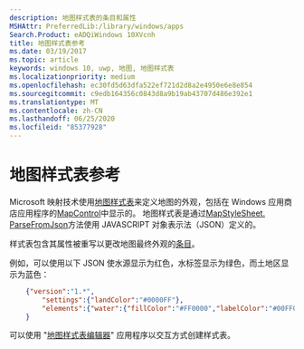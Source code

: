 ```yaml
---
description: 地图样式表的条目和属性
MSHAttr: PreferredLib:/library/windows/apps
Search.Product: eADQiWindows 10XVcnh
title: 地图样式表参考
ms.date: 03/19/2017
ms.topic: article
keywords: windows 10, uwp, 地图, 地图样式表
ms.localizationpriority: medium
ms.openlocfilehash: ec30fd5d63dfa522ef721d2d8a2e4950e6e8e854
ms.sourcegitcommit: c9edb164356c0843d8a9b19ab43707d486e392e1
ms.translationtype: MT
ms.contentlocale: zh-CN
ms.lasthandoff: 06/25/2020
ms.locfileid: "85377928"
---
```

# <a name="map-style-sheet-reference"></a>地图样式表参考

Microsoft 映射技术使用[地图样式表](https://docs.microsoft.com/BingMaps/styling/map-style-sheets)来定义地图的外观，包括在 Windows 应用商店应用程序的[MapControl](https://docs.microsoft.com/uwp/api/windows.ui.xaml.controls.maps.mapcontrol)中显示的。  地图样式表是通过[MapStyleSheet. ParseFromJson](https://docs.microsoft.com/uwp/api/windows.ui.xaml.controls.maps.mapstylesheet.parsefromjson#Windows_UI_Xaml_Controls_Maps_MapStyleSheet_ParseFromJson_System_String_)方法使用 JAVASCRIPT 对象表示法（JSON）定义的。

样式表包含其属性被重写以更改地图最终外观的[条目](https://docs.microsoft.com/BingMaps/styling/map-style-sheet-entries)。

例如，可以使用以下 JSON 使水源显示为红色，水标签显示为绿色，而土地区显示为蓝色：

```json
    {"version":"1.*",
        "settings":{"landColor":"#0000FF"},
        "elements":{"water":{"fillColor":"#FF0000","labelColor":"#00FF00"}}
    }
```

可以使用 "[地图样式表编辑器](https://www.microsoft.com/p/map-style-sheet-editor/9nbhtcjt72ft)" 应用程序以交互方式创建样式表。
